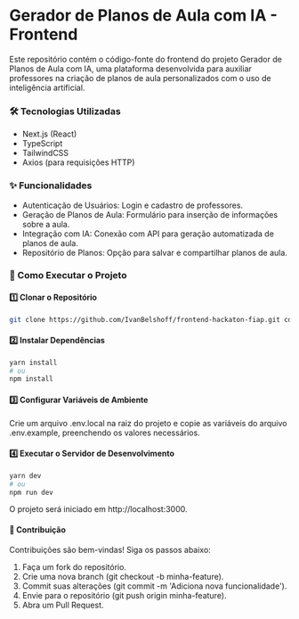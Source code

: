 # Gerador de Planos de Aula com IA - Frontend

Este repositório contém o código-fonte do frontend do projeto Gerador de Planos de Aula com IA, uma plataforma desenvolvida para auxiliar professores na criação de planos de aula personalizados com o uso de inteligência artificial.

### 🛠 Tecnologias Utilizadas

 - Next.js (React)
- TypeScript
- TailwindCSS
- Axios (para requisições HTTP)

### ✨ Funcionalidades

- Autenticação de Usuários: Login e cadastro de professores.
- Geração de Planos de Aula: Formulário para inserção de informações sobre a aula.
- Integração com IA: Conexão com API para geração automatizada de planos de aula.
- Repositório de Planos: Opção para salvar e compartilhar planos de aula.

### 🚀 Como Executar o Projeto

#### 1️⃣ Clonar o Repositório

```bash
git clone https://github.com/IvanBelshoff/frontend-hackaton-fiap.git cd frontend-hackaton-fiap 
``` 

#### 2️⃣ Instalar Dependências
```bash
yarn install
# ou
npm install
``` 

#### 3️⃣ Configurar Variáveis de Ambiente

Crie um arquivo .env.local na raiz do projeto e copie as variáveis do arquivo .env.example, preenchendo os valores necessários.

#### 4️⃣ Executar o Servidor de Desenvolvimento
```bash
yarn dev
# ou
npm run dev
``` 
O projeto será iniciado em http://localhost:3000.

#### 🤝 Contribuição

Contribuições são bem-vindas! Siga os passos abaixo:

1. Faça um fork do repositório.
2. Crie uma nova branch (git checkout -b minha-feature).
3. Commit suas alterações (git commit -m 'Adiciona nova funcionalidade').
4. Envie para o repositório (git push origin minha-feature).
5. Abra um Pull Request.

